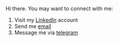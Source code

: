 Hi there.
You may want to connect with me:
1. Visit my [LinkedIn](www.linkedin.com/in/pavlokozub) account
2. Send me [email](pavlo.kozub@gmail.com)
3. Message me via [telegram](https://t.me/persononomo)

<!--
**persononomo/persononomo** is a ✨ _special_ ✨ repository because its `README.md` (this file) appears on your GitHub profile.

Here are some ideas to get you started:

- 🔭 I’m currently working on ...
- 🌱 I’m currently learning ...
- 👯 I’m looking to collaborate on ...
- 🤔 I’m looking for help with ...
- 💬 Ask me about ...
- 📫 How to reach me: ...
- 😄 Pronouns: ...
- ⚡ Fun fact: ...
-->
